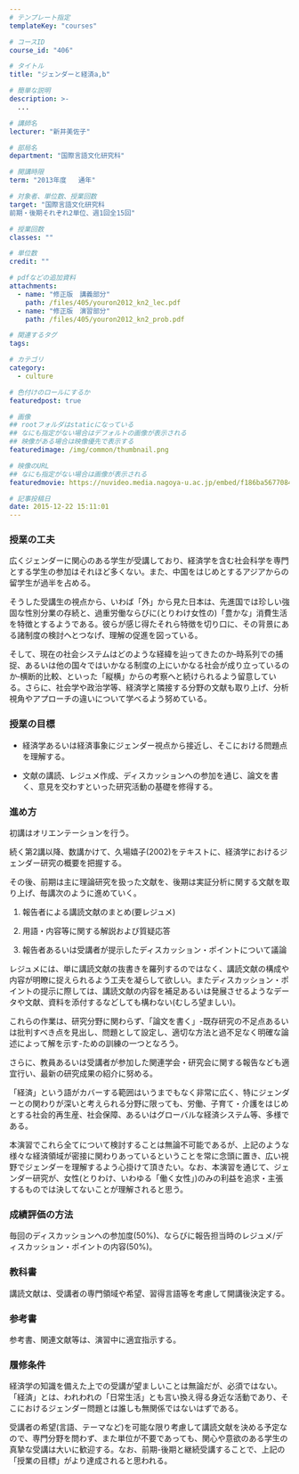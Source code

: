 ```yaml
---
# テンプレート指定
templateKey: "courses"

# コースID
course_id: "406"

# タイトル
title: "ジェンダーと経済a,b"

# 簡単な説明
description: >-
  ...

# 講師名
lecturer: "新井美佐子"

# 部局名
department: "国際言語文化研究科"

# 開講時限
term: "2013年度	通年"

# 対象者、単位数、授業回数
target: "国際言語文化研究科
前期・後期それぞれ2単位、週1回全15回"

# 授業回数
classes: ""

# 単位数
credit: ""

# pdfなどの追加資料
attachments: 
  - name: "修正版　講義部分" 
    path: /files/405/youron2012_kn2_lec.pdf
  - name: "修正版　演習部分" 
    path: /files/405/youron2012_kn2_prob.pdf

# 関連するタグ
tags:

# カテゴリ
category:
  - culture

# 色付けのロールにするか
featuredpost: true

# 画像
## rootフォルダはstaticになっている
## なにも指定がない場合はデフォルトの画像が表示される
## 映像がある場合は映像優先で表示する
featuredimage: /img/common/thumbnail.png

# 映像のURL
## なにも指定がない場合は画像が表示される
featuredmovie: https://nuvideo.media.nagoya-u.ac.jp/embed/f186ba5677084555bc22f592c5f207f504998672

# 記事投稿日
date: 2015-12-22 15:11:01
---
```


### 授業の工夫

広くジェンダーに関心のある学生が受講しており、経済学を含む社会科学を専門とする学生の参加はそれほど多くない。また、中国をはじめとするアジアからの留学生が過半を占める。

そうした受講生の視点から、いわば「外」から見た日本は、先進国では珍しい強固な性別分業の存続と、過重労働ならびに(とりわけ女性の)「豊かな」消費生活を特徴とするようである。彼らが感じ得たそれら特徴を切り口に、その背景にある諸制度の検討へとつなげ、理解の促進を図っている。

そして、現在の社会システムはどのような経緯を辿ってきたのか‐時系列での捕捉、あるいは他の国々ではいかなる制度の上にいかなる社会が成り立っているのか‐横断的比較、といった「縦横」からの考察へと続けられるよう留意している。さらに、社会学や政治学等、経済学と隣接する分野の文献も取り上げ、分析視角やアプローチの違いについて学べるよう努めている。

### 授業の目標

* 経済学あるいは経済事象にジェンダー視点から接近し、そこにおける問題点を理解する。

* 文献の講読、レジュメ作成、ディスカッションへの参加を通じ、論文を書く、意見を交わすといった研究活動の基礎を修得する。

### 進め方

初講はオリエンテーションを行う。

続く第2講以降、数講かけて、久場嬉子(2002)をテキストに、経済学におけるジェンダー研究の概要を把握する。

その後、前期は主に理論研究を扱った文献を、後期は実証分析に関する文献を取り上げ、毎講次のように進めていく。

1. 報告者による講読文献のまとめ(要レジュメ)

2. 用語・内容等に関する解説および質疑応答

3. 報告者あるいは受講者が提示したディスカッション・ポイントについて議論

レジュメには、単に講読文献の抜書きを羅列するのではなく、講読文献の構成や内容が明瞭に捉えられるよう工夫を凝らして欲しい。またディスカッション・ポイントの提示に際しては、講読文献の内容を補足あるいは発展させるようなデータや文献、資料を添付するなどしても構わない(むしろ望ましい)。

これらの作業は、研究分野に関わらず、「論文を書く」-既存研究の不足点あるいは批判すべき点を見出し、問題として設定し、適切な方法と過不足なく明確な論述によって解を示す-ための訓練の一つとなろう。

さらに、教員あるいは受講者が参加した関連学会・研究会に関する報告なども適宜行い、最新の研究成果の紹介に努める。

「経済」という語がカバーする範囲はいうまでもなく非常に広く、特にジェンダーとの関わりが深いと考えられる分野に限っても、労働、子育て・介護をはじめとする社会的再生産、社会保障、あるいはグローバルな経済システム等、多様である。

本演習でこれら全てについて検討することは無論不可能であるが、上記のような様々な経済領域が密接に関わりあっているということを常に念頭に置き、広い視野でジェンダーを理解するよう心掛けて頂きたい。なお、本演習を通じて、ジェンダー研究が、女性(とりわけ、いわゆる「働く女性」)のみの利益を追求・主張するものでは決してないことが理解されると思う。

### 成績評価の方法

毎回のディスカッションへの参加度(50%)、ならびに報告担当時のレジュメ/ディスカッション・ポイントの内容(50%)。

### 教科書

講読文献は、受講者の専門領域や希望、習得言語等を考慮して開講後決定する。

### 参考書

参考書、関連文献等は、演習中に適宜指示する。

### 履修条件

経済学の知識を備えた上での受講が望ましいことは無論だが、必須ではない。「経済」とは、われわれの「日常生活」とも言い換え得る身近な活動であり、そこにおけるジェンダー問題とは誰しも無関係ではないはずである。

受講者の希望(言語、テーマなど)を可能な限り考慮して講読文献を決める予定なので、専門分野を問わず、また単位が不要であっても、関心や意欲のある学生の真摯な受講は大いに歓迎する。なお、前期-後期と継続受講することで、上記の「授業の目標」がより達成されると思われる。

